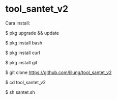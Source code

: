 # tool_santet_v2

Cara install: 

$ pkg upgrade && update

$ pkg install bash

$ pkg install curl

$ pkg install git

$ git clone https://github.com/lilung/tool_santet_v2

$ cd tool_santet_v2

$ sh santet.sh
